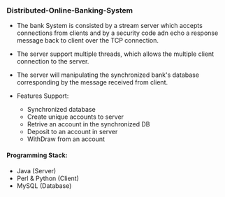 ### Distributed-Online-Banking-System

-  The bank System is consisted by a stream server which accepts connections from clients and by a security code adn echo a response message back to client over the TCP connection.

- The server support multiple threads, which allows the multiple client connection to the server. 

- The server will manipulating the synchronized bank's database corresponding by the message received from client.

- Features Support:
    - Synchronized database
    - Create unique accounts to server
    - Retrive an account in the synchronized DB
    - Deposit to an account in server
    - WithDraw from an account

#### Programming Stack:
- Java (Server)
- Perl & Python (Client)
- MySQL (Database)

